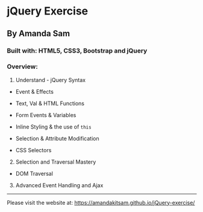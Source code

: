 # jQuery Exercise

## By Amanda Sam

### Built with: HTML5, CSS3, Bootstrap and jQuery

### Overview:

1. Understand - jQuery Syntax

- Event & Effects

- Text, Val & HTML Functions

- Form Events & Variables

- Inline Styling & the use of ```this```

- Selection & Attribute Modification

- CSS Selectors

2. Selection and Traversal Mastery

- DOM Traversal

3. Advanced Event Handling and Ajax

---
Please visit the website at: https://amandakitsam.github.io/jQuery-exercise/
